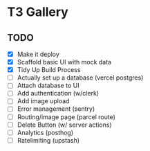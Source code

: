 # T3 Gallery

## TODO

-[x] Make it deploy
-[x] Scaffold basic UI with mock data
-[x] Tidy Up Build Process
-[ ] Actually set up a database (vercel postgres)
-[ ] Attach database to UI
-[ ] Add authentication (w/clerk)
-[ ] Add image upload
-[ ] Error management (sentry)
-[ ] Routing/image page (parcel route)
-[ ] Delete Button (w/ server actions)
-[ ] Analytics (posthog)
-[ ] Ratelimiting (upstash)
